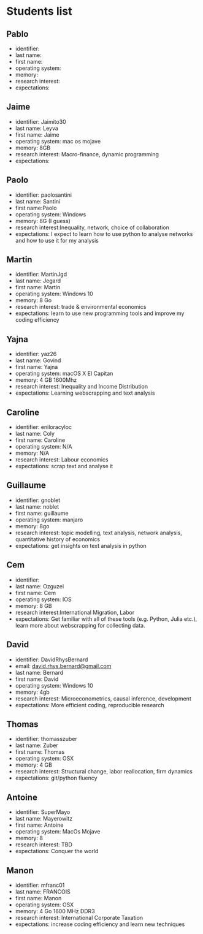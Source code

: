 # Students list

## Pablo

- identifier:
- last name:
- first name:  
- operating system:  
- memory:
- research interest:
- expectations: 

## Jaime

- identifier: Jaimito30
- last name: Leyva
- first name: Jaime
- operating system: mac os mojave
- memory: 8GB
- research interest: Macro-finance, dynamic programming 
- expectations: 

## Paolo

- identifier: paolosantini
- last name: Santini
- first name:Paolo
- operating system: Windows 
- memory: 8G (I guess)
- research interest:Inequality, network, choice of collaboration
- expectations: I expect to learn how to use python to analyse networks and how to use it for my analysis

## Martin

- identifier: MartinJgd
- last name: Jegard
- first name: Martin
- operating system: Windows 10
- memory: 8 Go
- research interest: trade & environmental economics
- expectations: learn to use new programming tools and improve my coding efficiency

## Yajna

- identifier: yaz26
- last name: Govind
- first name: Yajna
- operating system: macOS X El Capitan
- memory: 4 GB 1600Mhz
- research interest: Inequality and Income Distribution
- expectations: Learning webscrapping and text analysis

## Caroline
- identifier: eniloracyloc
- last name: Coly
- first name: Caroline
- operating system: N/A
- memory: N/A
- research interest: Labour economics
- expectations: scrap text and analyse it

## Guillaume

- identifier: gnoblet
- last name: noblet
- first name: guillaume
- operating system: manjaro
- memory: 8go
- research interest: topic modelling, text analysis, network analysis, quantitative history of economics
- expectations: get insights on text analysis in python

## Cem

- identifier:
- last name: Ozguzel
- first name: Cem
- operating system: IOS
- memory: 8 GB
- research interest:International Migration, Labor
- expectations: Get familiar with all of these tools (e.g. Python, Julia etc.), learn more about webscrapping for collecting data.

## David

- identifier: DavidRhysBernard
- email: david.rhys.bernard@gmail.com
- last name: Bernard
- first name:  David
- operating system: Windows 10 
- memory: 4gb
- research interest: Microeconometrics, causal inference, development 
- expectations: More efficient coding, reproducible research


## Thomas

- identifier: thomasszuber
- last name: Zuber  
- first name: Thomas
- operating system: OSX 
- memory: 4 GB
- research interest: Structural change, labor reallocation, firm dynamics 
- expectations: git/python fluency

## Antoine

- identifier: SuperMayo
- last name: Mayerowitz
- first name: Antoine
- operating system: MacOs Mojave
- memory: 8
- research interest: TBD
- expectations: Conquer the world

## Manon

- identifier: mfranc01  
- last name: FRANCOIS
- first name:  Manon
- operating system:  OSX
- memory: 4 Go 1600 MHz DDR3
- research interest: International Corporate Taxation
- expectations: increase coding efficiency and learn new techniques

